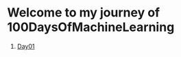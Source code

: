 # Welcome to my journey of 100DaysOfMachineLearning

1. [Day01](https://github.com/nikendrashekhawat/100DaysOfML/blob/57b6c10051ded4df406fe8aa134ee0ef591aa1f2/Day01.ipynb)


